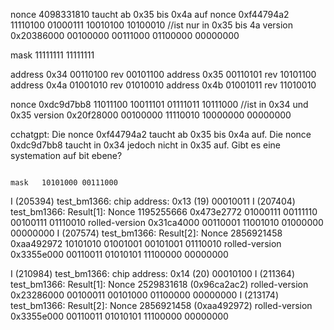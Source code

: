 

nonce 4098331810 taucht ab 0x35 bis 0x4a auf
nonce 0xf44794a2        11110100 01000111 10010100 10100010 //ist nur in 0x35 bis 4a
version 0x20386000      00100000 00111000 01100000 00000000

mask                    11111111 11111111

address 0x34            00110100 rev 00101100
address 0x35            00110101 rev 10101100
address 0x4a            01001010 rev 01010010
address 0x4b            01001011 rev 11010010

nonce 0xdc9d7bb8        11011100 10011101 01111011 10111000 //ist in 0x34 und 0x35
version 0x20f28000      00100000 11110010 10000000 00000000

cchatgpt:
Die nonce 0xf44794a2 taucht ab 0x35 bis 0x4a auf.
Die nonce 0xdc9d7bb8 taucht in 0x34 jedoch nicht in 0x35 auf. Gibt es eine systemation auf bit ebene?


                                                                         mask   10101000 00111000
I (205394) test_bm1366: chip address: 0x13 (19)   00010011
I (207404) test_bm1366: Result[1]: Nonce 1195255666                0x473e2772   01000111 00111110 00100111 01110010
                                                    rolled-version 0x31ca4000   00110001 11001010 01000000 00000000
I (207574) test_bm1366: Result[2]: Nonce 2856921458                0xaa492972   10101010 01001001 00101001 01110010
                                                    rolled-version 0x3355e000   00110011 01010101 11100000 00000000

I (210984) test_bm1366: chip address: 0x14 (20)   00010100
I (211364) test_bm1366: Result[1]: Nonce 2529831618 (0x96ca2ac2) rolled-version 0x23286000   00100011 00101000 01100000 00000000
I (213174) test_bm1366: Result[2]: Nonce 2856921458 (0xaa492972) rolled-version 0x3355e000   00110011 01010101 11100000 00000000
